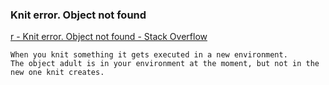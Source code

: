 ###  Knit error. Object not found


[r - Knit error. Object not found - Stack Overflow](https://stackoverflow.com/questions/42340928/knit-error-object-not-found)


 

```shell
When you knit something it gets executed in a new environment.
The object adult is in your environment at the moment, but not in the new one knit creates.


```
